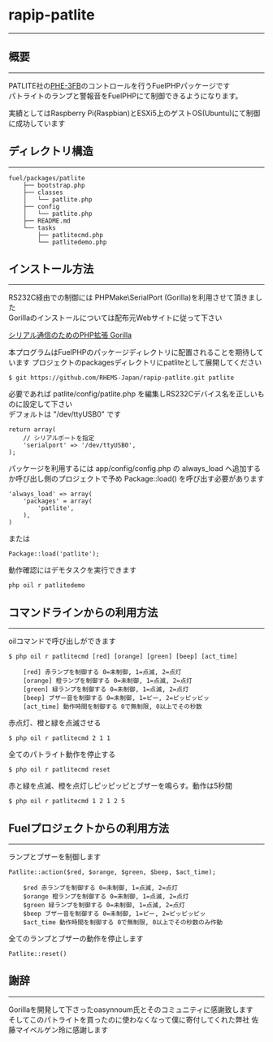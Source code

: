 # rapip-patlite
----------------

## 概要
------

PATLITE社の[PHE-3FB](http://www.patlite.jp/product/phe_3fbe1.html)のコントロールを行うFuelPHPパッケージです  
パトライトのランプと警報音をFuelPHPにて制御できるようになります。

実績としてはRaspberry Pi(Raspbian)とESXi5上のゲストOS(Ubuntu)にて制御に成功しています

## ディレクトリ構造
----------------


	fuel/packages/patlite
	    ├── bootstrap.php
	    ├── classes
	    │   └── patlite.php
	    ├── config
	    │   └── patlite.php
	    ├── README.md
	    └── tasks
	        ├── patlitecmd.php
	        └── patlitedemo.php

## インストール方法
----------------

RS232C経由での制御には PHPMake\SerialPort (Gorilla)を利用させて頂きました  
Gorillaのインストールについては配布元Webサイトに従って下さい

[シリアル通信のためのPHP拡張 Gorilla](http://sandbox.n-3.so/Gorilla/)

本プログラムはFuelPHPのパッケージディレクトリに配置されることを期待しています
プロジェクトのpackagesディレクトリにpatliteとして展開してください

    $ git https://github.com/RHEMS-Japan/rapip-patlite.git patlite

必要であれば patlite/config/patlite.php を編集しRS232Cデバイス名を正しいものに設定して下さい  
デフォルトは "/dev/ttyUSB0" です

	return array(
	    // シリアルポートを指定
	    'serialport' => '/dev/ttyUSB0',
	);


パッケージを利用するには app/config/config.php の always_load へ追加するか呼び出し側のプロジェクトで予め Package::load() を呼び出す必要があります

	'always_load' => array(
	    'packages' = array(
	        'patlite',
	    ),
	)

または

    Package::load('patlite');

動作確認にはデモタスクを実行できます

    php oil r patlitedemo

## コマンドラインからの利用方法
--------------------------

oilコマンドで呼び出しができます

    $ php oil r patlitecmd [red] [orange] [green] [beep] [act_time]
    
		[red] 赤ランプを制御する 0=未制御, 1=点滅, 2=点灯
		[orange] 橙ランプを制御する 0=未制御, 1=点滅, 2=点灯
		[green] 緑ランプを制御する 0=未制御, 1=点滅, 2=点灯
		[beep] ブザー音を制御する 0=未制御, 1=ピー, 2=ピッピッピッ
		[act_time] 動作時間を制御する 0で無制限, 0以上でその秒数

赤点灯、橙と緑を点滅させる

    $ php oil r patlitecmd 2 1 1

全てのパトライト動作を停止する

    $ php oil r patlitecmd reset

赤と緑を点滅、橙を点灯しピッピッピとブザーを鳴らす。動作は5秒間

    $ php oil r patlitecmd 1 2 1 2 5

## Fuelプロジェクトからの利用方法
----------------------------


ランプとブザーを制御します

    Patlite::action($red, $orange, $green, $beep, $act_time);
    
        $red 赤ランプを制御する 0=未制御, 1=点滅, 2=点灯
        $orange 橙ランプを制御する 0=未制御, 1=点滅, 2=点灯
        $green 緑ランプを制御する 0=未制御, 1=点滅, 2=点灯
        $beep ブザー音を制御する 0=未制御, 1=ピー, 2=ピッピッピッ
        $act_time 動作時間を制御する 0で無制限, 0以上でその秒数のみ作動


全てのランプとブザーの動作を停止します

    Patlite::reset()

## 謝辞
------

Gorillaを開発して下さったoasynnoum氏とそのコミュニティに感謝致します  
そしてこのパトライトを買ったのに使わなくなって僕に寄付してくれた弊社 佐藤マイベルゲン玲に感謝します  

